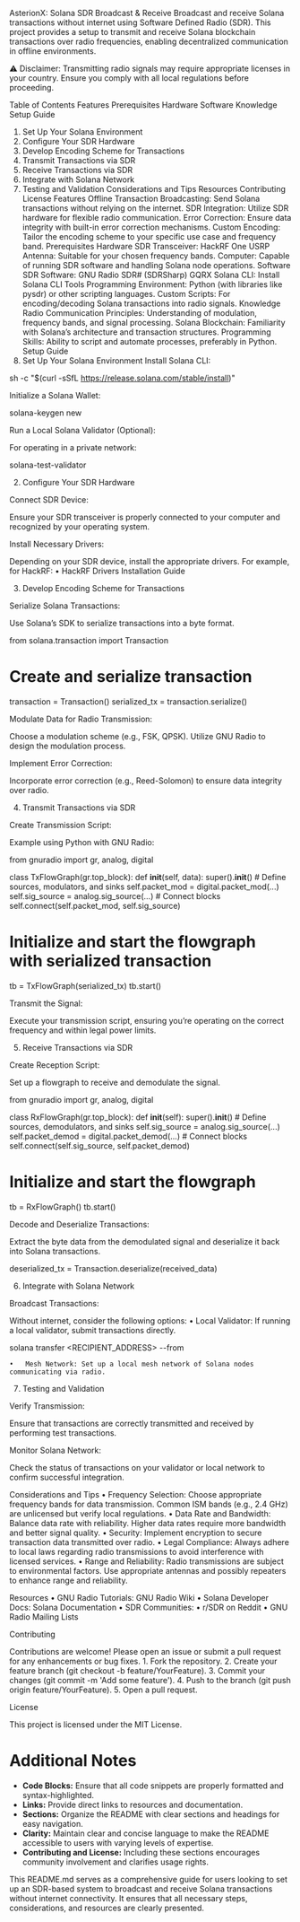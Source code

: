 AsterionX: Solana SDR Broadcast & Receive
Broadcast and receive Solana transactions without internet using Software Defined Radio (SDR). This project provides a setup to transmit and receive Solana blockchain transactions over radio frequencies, enabling decentralized communication in offline environments.

⚠️ Disclaimer: Transmitting radio signals may require appropriate licenses in your country. Ensure you comply with all local regulations before proceeding.

Table of Contents
Features
Prerequisites
Hardware
Software
Knowledge
Setup Guide
1. Set Up Your Solana Environment
2. Configure Your SDR Hardware
3. Develop Encoding Scheme for Transactions
4. Transmit Transactions via SDR
5. Receive Transactions via SDR
6. Integrate with Solana Network
7. Testing and Validation
Considerations and Tips
Resources
Contributing
License
Features
Offline Transaction Broadcasting: Send Solana transactions without relying on the internet.
SDR Integration: Utilize SDR hardware for flexible radio communication.
Error Correction: Ensure data integrity with built-in error correction mechanisms.
Custom Encoding: Tailor the encoding scheme to your specific use case and frequency band.
Prerequisites
Hardware
SDR Transceiver:
HackRF One
USRP
Antenna: Suitable for your chosen frequency bands.
Computer: Capable of running SDR software and handling Solana node operations.
Software
SDR Software:
GNU Radio
SDR# (SDRSharp)
GQRX
Solana CLI:
Install Solana CLI Tools
Programming Environment:
Python (with libraries like pysdr) or other scripting languages.
Custom Scripts: For encoding/decoding Solana transactions into radio signals.
Knowledge
Radio Communication Principles: Understanding of modulation, frequency bands, and signal processing.
Solana Blockchain: Familiarity with Solana’s architecture and transaction structures.
Programming Skills: Ability to script and automate processes, preferably in Python.
Setup Guide
1. Set Up Your Solana Environment
Install Solana CLI:

sh -c "$(curl -sSfL https://release.solana.com/stable/install)"

Initialize a Solana Wallet:

solana-keygen new

Run a Local Solana Validator (Optional):

For operating in a private network:

solana-test-validator

2. Configure Your SDR Hardware

Connect SDR Device:

Ensure your SDR transceiver is properly connected to your computer and recognized by your operating system.

Install Necessary Drivers:

Depending on your SDR device, install the appropriate drivers. For example, for HackRF:
	•	HackRF Drivers Installation Guide

3. Develop Encoding Scheme for Transactions

Serialize Solana Transactions:

Use Solana’s SDK to serialize transactions into a byte format.

from solana.transaction import Transaction

# Create and serialize transaction
transaction = Transaction()
serialized_tx = transaction.serialize()

Modulate Data for Radio Transmission:

Choose a modulation scheme (e.g., FSK, QPSK). Utilize GNU Radio to design the modulation process.

Implement Error Correction:

Incorporate error correction (e.g., Reed-Solomon) to ensure data integrity over radio.

4. Transmit Transactions via SDR

Create Transmission Script:

Example using Python with GNU Radio:

from gnuradio import gr, analog, digital

class TxFlowGraph(gr.top_block):
    def __init__(self, data):
        super().__init__()
        # Define sources, modulators, and sinks
        self.packet_mod = digital.packet_mod(...)
        self.sig_source = analog.sig_source(...)
        # Connect blocks
        self.connect(self.packet_mod, self.sig_source)

# Initialize and start the flowgraph with serialized transaction
tb = TxFlowGraph(serialized_tx)
tb.start()

Transmit the Signal:

Execute your transmission script, ensuring you’re operating on the correct frequency and within legal power limits.

5. Receive Transactions via SDR

Create Reception Script:

Set up a flowgraph to receive and demodulate the signal.

from gnuradio import gr, analog, digital

class RxFlowGraph(gr.top_block):
    def __init__(self):
        super().__init__()
        # Define sources, demodulators, and sinks
        self.sig_source = analog.sig_source(...)
        self.packet_demod = digital.packet_demod(...)
        # Connect blocks
        self.connect(self.sig_source, self.packet_demod)

# Initialize and start the flowgraph
tb = RxFlowGraph()
tb.start()

Decode and Deserialize Transactions:

Extract the byte data from the demodulated signal and deserialize it back into Solana transactions.

deserialized_tx = Transaction.deserialize(received_data)

6. Integrate with Solana Network

Broadcast Transactions:

Without internet, consider the following options:
	•	Local Validator: If running a local validator, submit transactions directly.

solana transfer <RECIPIENT_ADDRESS> <AMOUNT> --from <KEYPAIR>


	•	Mesh Network: Set up a local mesh network of Solana nodes communicating via radio.

7. Testing and Validation

Verify Transmission:

Ensure that transactions are correctly transmitted and received by performing test transactions.

Monitor Solana Network:

Check the status of transactions on your validator or local network to confirm successful integration.

Considerations and Tips
	•	Frequency Selection:
Choose appropriate frequency bands for data transmission. Common ISM bands (e.g., 2.4 GHz) are unlicensed but verify local regulations.
	•	Data Rate and Bandwidth:
Balance data rate with reliability. Higher data rates require more bandwidth and better signal quality.
	•	Security:
Implement encryption to secure transaction data transmitted over radio.
	•	Legal Compliance:
Always adhere to local laws regarding radio transmissions to avoid interference with licensed services.
	•	Range and Reliability:
Radio transmissions are subject to environmental factors. Use appropriate antennas and possibly repeaters to enhance range and reliability.

Resources
	•	GNU Radio Tutorials: GNU Radio Wiki
	•	Solana Developer Docs: Solana Documentation
	•	SDR Communities:
	•	r/SDR on Reddit
	•	GNU Radio Mailing Lists

Contributing

Contributions are welcome! Please open an issue or submit a pull request for any enhancements or bug fixes.
	1.	Fork the repository.
	2.	Create your feature branch (git checkout -b feature/YourFeature).
	3.	Commit your changes (git commit -m 'Add some feature').
	4.	Push to the branch (git push origin feature/YourFeature).
	5.	Open a pull request.

License

This project is licensed under the MIT License.

# Additional Notes

- **Code Blocks:** Ensure that all code snippets are properly formatted and syntax-highlighted.
- **Links:** Provide direct links to resources and documentation.
- **Sections:** Organize the README with clear sections and headings for easy navigation.
- **Clarity:** Maintain clear and concise language to make the README accessible to users with varying levels of expertise.
- **Contributing and License:** Including these sections encourages community involvement and clarifies usage rights.

This README.md serves as a comprehensive guide for users looking to set up an SDR-based system to broadcast and receive Solana transactions without internet connectivity. It ensures that all necessary steps, considerations, and resources are clearly presented.

